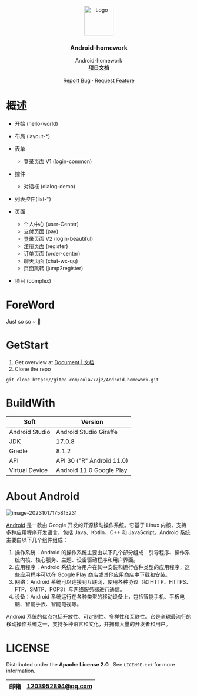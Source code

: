 <div align="center">
  <a href="https://gitee.com/cola777jz/Android-homework">
    <img src="https://yong-gan-niu-niu-1311841992.cos.ap-beijing.myqcloud.com/%E5%AE%89%E5%8D%93-copy.svg" alt="Logo" width="80"
      height="80">
  </a>
</div>
<h3 align="center">Android-homework</h3>

<p align="center">
  Android-homework
  <br />
  <a href="https://gitee.com/cola777jz/Android-homework/tree/master/"><strong>项目文档</strong></a>
  <br />
  <br />
  <a href="https://gitee.com/cola777jz/Android-homework/issues">Report Bug</a>
  ·
  <a href="https://gitee.com/cola777jz/Android-homework/pulls">Request Feature</a>
</p>

# 概述

- 开始 (hello-world)
- 布局 (layout-*)
- 表单
  - 登录页面 V1 (login-common)

- 控件
  - 对话框 (dialog-demo)

- 列表控件(list-*)

- 页面
  - 个人中心 (user-Center)
  - 支付页面 (pay)
  - 登录页面 V2 (login-beautiful)
  - 注册页面 (register)
  - 订单页面 (order-center)
  - 聊天页面 (chat-wx-qq)
  - 页面跳转 (jump2register)

- 项目 (complex)



# ForeWord

Just so so ~ 🤯 

# GetStart

1. Get overview at [Document | 文档](https://gitee.com/cola777jz/Android-homework/tree/master/)
2. Clone the repo

```shell
git clone https://gitee.com/cola777jz/Android-homework.git
```

# BuildWith

| Soft           | Version                   |
|----------------|---------------------------|
| Android Studio | Android Studio Giraffe    |
| JDK            | 17.0.8                    |
| Gradle         | 8.1.2                     |
| API            | API 30 ("R" Android 11.0) |
| Virtual Device | Android 11.0 Google Play  |

# About Android

![image-20231017175815231](https://yong-gan-niu-niu-1311841992.cos.ap-beijing.myqcloud.com/images/image-20231017175815231.png)

[Android](https://developer.android.google.cn/get-started/codelabs) 是一款由 Google 开发的开源移动操作系统。它基于
Linux 内核，支持多种应用程序开发语言，包括 Java、Kotlin、C++ 和 JavaScript。Android 系统主要由以下几个组件组成：

1. 操作系统：Android 的操作系统主要由以下几个部分组成：引导程序、操作系统内核、核心服务、主题、设备驱动程序和用户界面。
2. 应用程序：Android 系统允许用户在其中安装和运行各种类型的应用程序，这些应用程序可以在 Google Play
   商店或其他应用商店中下载和安装。
3. 网络：Android 系统可以连接到互联网，使用各种协议（如 HTTP、HTTPS、FTP、SMTP、POP3）与网络服务器进行通信。
4. 设备：Android 系统运行在各种类型的移动设备上，包括智能手机、平板电脑、智能手表、智能电视等。

Android 系统的优点包括开放性、可定制性、多样性和互联性。它是全球最流行的移动操作系统之一，支持多种语言和文化，并拥有大量的开发者和用户。

# LICENSE

Distributed under the  **Apache License 2.0** . See `LICENSE.txt` for more information.

| 邮箱 | 1203952894@qq.com |
|----|-------------------|


